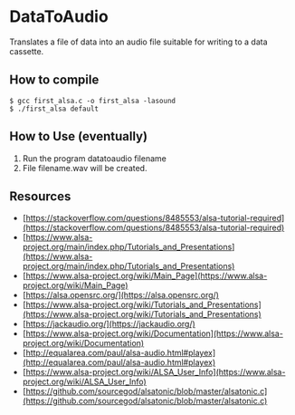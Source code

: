 # DataToAudio
Translates a file of data into an audio file suitable for writing to a data cassette.

## How to compile
```
$ gcc first_alsa.c -o first_alsa -lasound
$ ./first_alsa default
```

## How to Use (eventually)
1. Run the program datatoaudio filename
2. File filename.wav will be created.

## Resources
- [https://stackoverflow.com/questions/8485553/alsa-tutorial-required](https://stackoverflow.com/questions/8485553/alsa-tutorial-required)
- [https://www.alsa-project.org/main/index.php/Tutorials_and_Presentations](https://www.alsa-project.org/main/index.php/Tutorials_and_Presentations)
- [https://www.alsa-project.org/wiki/Main_Page](https://www.alsa-project.org/wiki/Main_Page)
- [https://alsa.opensrc.org/](https://alsa.opensrc.org/)
- [https://www.alsa-project.org/wiki/Tutorials_and_Presentations](https://www.alsa-project.org/wiki/Tutorials_and_Presentations)
- [https://jackaudio.org/](https://jackaudio.org/)
- [https://www.alsa-project.org/wiki/Documentation](https://www.alsa-project.org/wiki/Documentation)
- [http://equalarea.com/paul/alsa-audio.html#playex](http://equalarea.com/paul/alsa-audio.html#playex)
- [https://www.alsa-project.org/wiki/ALSA_User_Info](https://www.alsa-project.org/wiki/ALSA_User_Info)
- [https://github.com/sourcegod/alsatonic/blob/master/alsatonic.c](https://github.com/sourcegod/alsatonic/blob/master/alsatonic.c)
